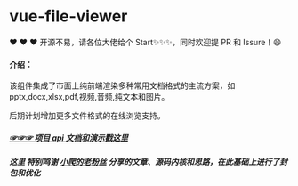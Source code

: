 # vue-file-viewer

❤️ ❤️ ❤️ 开源不易，请各位大佬给个 Start✨✨✨，同时欢迎提 PR 和 Issure！:smile:

#### 介绍：

该组件集成了市面上纯前端渲染多种常用文档格式的主流方案，如 pptx,docx,xlsx,pdf,视频,音频,纯文本和图片。

后期计划增加更多文件格式的在线浏览支持。

##### [☞☞☞ 项目 api 文档和演示戳这里](https://file-viewer.me7.cn/index.html)

##### 这里 特别鸣谢 [小爬的老粉丝](https://blog.csdn.net/wybaby168) 分享的文章、源码内核和思路，在此基础上进行了封包和优化
